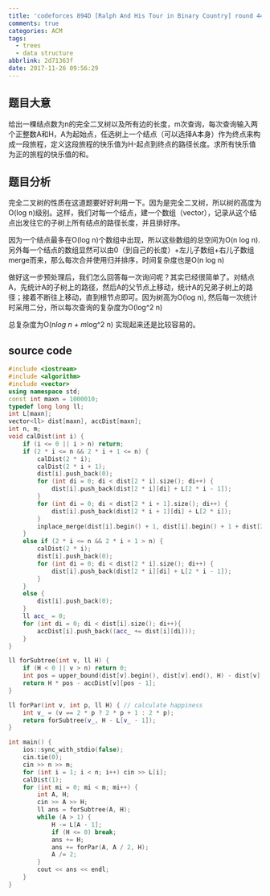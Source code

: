 ```yaml
---
title: 'codeforces 894D [Ralph And His Tour in Binary Country] round 447 div2D 题解'
comments: true
categories: ACM
tags:
  - trees
  - data structure
abbrlink: 2d71363f
date: 2017-11-26 09:56:29
---
```


## 题目大意
给出一棵结点数为n的完全二叉树以及所有边的长度，m次查询，每次查询输入两个正整数A和H，A为起始点，任选树上一个结点（可以选择A本身）作为终点来构成一段旅程，定义这段旅程的快乐值为H-起点到终点的路径长度。求所有快乐值为正的旅程的快乐值的和。
<!-- more -->

## 题目分析
完全二叉树的性质在这道题要好好利用一下。因为是完全二叉树，所以树的高度为O(log n)级别。这样，我们对每一个结点，建一个数组（vector），记录从这个结点出发往它的子树上所有结点的路径长度，并且排好序。

因为一个结点最多在O(log n)个数组中出现，所以这些数组的总空间为O(n log n).另外每一个结点的数组显然可以由0（到自己的长度）+左儿子数组+右儿子数组 merge而来，那么每次合并使用归并排序，时间复杂度也是O(n log n)

做好这一步预处理后，我们怎么回答每一次询问呢？其实已经很简单了。对结点A，先统计A的子树上的路径，然后A的父节点上移动，统计A的兄弟子树上的路径；接着不断往上移动，直到根节点即可。因为树高为O(log n), 然后每一次统计时采用二分，所以每次查询的复杂度为O(log^2 n)

总复杂度为O(n*log n + m*log^2 n)
实现起来还是比较容易的。

## source code
```c++
#include <iostream>
#include <algorithm>
#include <vector>
using namespace std;
const int maxn = 1000010;
typedef long long ll;
int L[maxn];
vector<ll> dist[maxn], accDist[maxn];
int n, m;
void calDist(int i) {
    if (i <= 0 || i > n) return;
    if (2 * i <= n && 2 * i + 1 <= n) {
        calDist(2 * i);
        calDist(2 * i + 1);
        dist[i].push_back(0);
        for (int di = 0; di < dist[2 * i].size(); di++) {
            dist[i].push_back(dist[2 * i][di] + L[2 * i - 1]);
        }
        for (int di = 0; di < dist[2 * i + 1].size(); di++) {
            dist[i].push_back(dist[2 * i + 1][di] + L[2 * i]);
        }
        inplace_merge(dist[i].begin() + 1, dist[i].begin() + 1 + dist[2 * i].size(), dist[i].end());
    }
    else if (2 * i <= n && 2 * i + 1 > n) {
        calDist(2 * i);
        dist[i].push_back(0);
        for (int di = 0; di < dist[2 * i].size(); di++) {
            dist[i].push_back(dist[2 * i][di] + L[2 * i - 1]);
        }
    }
    else {
        dist[i].push_back(0);
    }
    ll acc_ = 0;
    for (int di = 0; di < dist[i].size(); di++){
        accDist[i].push_back((acc_ += dist[i][di]));
    }
}

ll forSubtree(int v, ll H) {
    if (H < 0 || v > n) return 0;
    int pos = upper_bound(dist[v].begin(), dist[v].end(), H) - dist[v].begin();
    return H * pos - accDist[v][pos - 1];
}

ll forPar(int v, int p, ll H) { // calculate happiness
    int v_ = (v == 2 * p ? 2 * p + 1 : 2 * p);
    return forSubtree(v_, H - L[v_ - 1]);
}

int main() {
    ios::sync_with_stdio(false);
    cin.tie(0);
    cin >> n >> m;
    for (int i = 1; i < n; i++) cin >> L[i];
    calDist(1);
    for (int mi = 0; mi < m; mi++) {
        int A, H;
        cin >> A >> H;
        ll ans = forSubtree(A, H);
        while (A > 1) {
            H -= L[A - 1];
            if (H <= 0) break;
            ans += H;
            ans += forPar(A, A / 2, H);
            A /= 2;
        }
        cout << ans << endl;
    }
}

```

